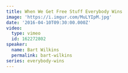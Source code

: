 ```yaml
---
title: When We Get Free Stuff Everybody Wins
image: 'https://i.imgur.com/MuLYIpM.jpg'
date: '2016-04-10T09:30:00.000Z'
video:
  type: vimeo
  id: 162272802
speaker:
  name: Bart Wilkins
  permalink: bart-wilkins
series: everybody-wins
---
```


